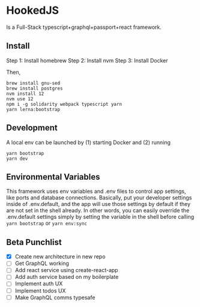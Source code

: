 # HookedJS

Is a Full-Stack typescript+graphql+passport+react framework.

## Install

Step 1: Install homebrew
Step 2: Install nvm
Step 3: Install Docker

Then, 

```
brew install gnu-sed
brew install postgres
nvm install 12
nvm use 12
npm i -g solidarity webpack typescript yarn
yarn lerna:bootstrap
```

## Development

A local env can be launched by (1) starting Docker and (2) running 

```
yarn bootstrap
yarn dev
```

## Environmental Variables

This framework uses env variables and .env files to control app settings, 
like ports and database connections. Basically, put your developer settings
inside of .env.default, and the app will use those settings by default if
they are not set in the shell already. In other words, you can easily 
override the .env.default settings simply by setting the variable in the 
shell before calling `yarn bootstrap` or `yarn env:sync`


## Beta Punchlist

- [x] Create new architecture in new repo
- [ ] Get GraphQL working
- [ ] Add react service using create-react-app
- [ ] Add auth service based on my boilerplate
- [ ] Implement auth UX
- [ ] Implement todos UX
- [ ] Make GraphQL comms typesafe
